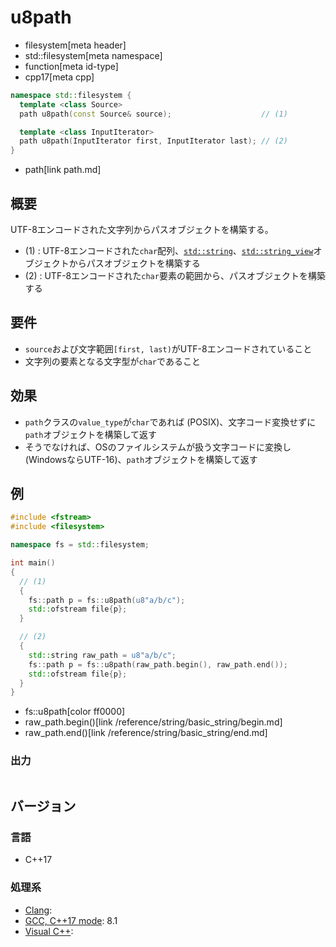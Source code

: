 # u8path
* filesystem[meta header]
* std::filesystem[meta namespace]
* function[meta id-type]
* cpp17[meta cpp]

```cpp
namespace std::filesystem {
  template <class Source>
  path u8path(const Source& source);                    // (1)

  template <class InputIterator>
  path u8path(InputIterator first, InputIterator last); // (2)
}
```
* path[link path.md]

## 概要
UTF-8エンコードされた文字列からパスオブジェクトを構築する。

- (1) : UTF-8エンコードされた`char`配列、[`std::string`](/reference/string/basic_string.md)、[`std::string_view`](/reference/string_view/basic_string_view.md.nolink)オブジェクトからパスオブジェクトを構築する
- (2) : UTF-8エンコードされた`char`要素の範囲から、パスオブジェクトを構築する


## 要件
- `source`および文字範囲`[first, last)`がUTF-8エンコードされていること
- 文字列の要素となる文字型が`char`であること


## 効果
- `path`クラスの`value_type`が`char`であれば (POSIX)、文字コード変換せずに`path`オブジェクトを構築して返す
- そうでなければ、OSのファイルシステムが扱う文字コードに変換し (WindowsならUTF-16)、`path`オブジェクトを構築して返す


## 例
```cpp example
#include <fstream>
#include <filesystem>

namespace fs = std::filesystem;

int main()
{
  // (1)
  {
    fs::path p = fs::u8path(u8"a/b/c");
    std::ofstream file{p};
  }

  // (2)
  {
    std::string raw_path = u8"a/b/c";
    fs::path p = fs::u8path(raw_path.begin(), raw_path.end());
    std::ofstream file{p};
  }
}
```
* fs::u8path[color ff0000]
* raw_path.begin()[link /reference/string/basic_string/begin.md]
* raw_path.end()[link /reference/string/basic_string/end.md]

### 出力
```
```

## バージョン
### 言語
- C++17

### 処理系
- [Clang](/implementation.md#clang):
- [GCC, C++17 mode](/implementation.md#gcc): 8.1
- [Visual C++](/implementation.md#visual_cpp):

